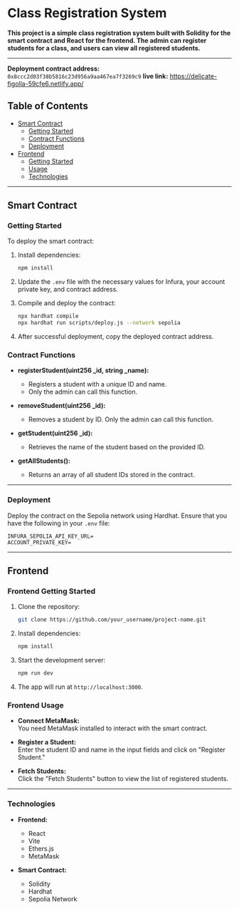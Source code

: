 # Class Registration System

**This project is a simple class registration system built with **Solidity** for the smart contract and **React** for the frontend. The admin can register students for a class, and users can view all registered students.**

---

**Deployment contract address:** `0x8ccc2d03f38b5816c23d956a9aa467ea7f3269c9`
**live link:** https://delicate-figolla-59cfe6.netlify.app/

## **Table of Contents**

- [Smart Contract](#smart-contract)
  - [Getting Started](#getting-started)
  - [Contract Functions](#contract-functions)
  - [Deployment](#deployment)
- [Frontend](#frontend)
  - [Getting Started](#frontend-getting-started)
  - [Usage](#frontend-usage)
  - [Technologies](#technologies)

---

## **Smart Contract**

### **Getting Started**

To deploy the smart contract:

1. Install dependencies:

   ```bash
   npm install
   ```

2. Update the `.env` file with the necessary values for Infura, your account private key, and contract address.
   
3. Compile and deploy the contract:

   ```bash
   npx hardhat compile
   npx hardhat run scripts/deploy.js --network sepolia
   ```

4. After successful deployment, copy the deployed contract address.

### **Contract Functions**

- **registerStudent(uint256 _id, string _name):**
  - Registers a student with a unique ID and name. 
  - Only the admin can call this function.

- **removeStudent(uint256 _id):**
  - Removes a student by ID. Only the admin can call this function.

- **getStudent(uint256 _id):**
  - Retrieves the name of the student based on the provided ID.

- **getAllStudents():**
  - Returns an array of all student IDs stored in the contract.

---

### **Deployment**

Deploy the contract on the Sepolia network using Hardhat. Ensure that you have the following in your `.env` file:

```plaintext
INFURA_SEPOLIA_API_KEY_URL=
ACCOUNT_PRIVATE_KEY=
```

---

## **Frontend**

### **Frontend Getting Started**

1. Clone the repository:

   ```bash
   git clone https://github.com/your_username/project-name.git
   ```

2. Install dependencies:

   ```bash
   npm install
   ```

3. Start the development server:

   ```bash
   npm run dev
   ```

4. The app will run at `http://localhost:3000`.

### **Frontend Usage**

- **Connect MetaMask:**  
  You need MetaMask installed to interact with the smart contract.
  
- **Register a Student:**  
  Enter the student ID and name in the input fields and click on "Register Student."
  
- **Fetch Students:**  
  Click the "Fetch Students" button to view the list of registered students.

---

### **Technologies**

- **Frontend:**
  - React
  - Vite
  - Ethers.js
  - MetaMask

- **Smart Contract:**
  - Solidity
  - Hardhat
  - Sepolia Network
